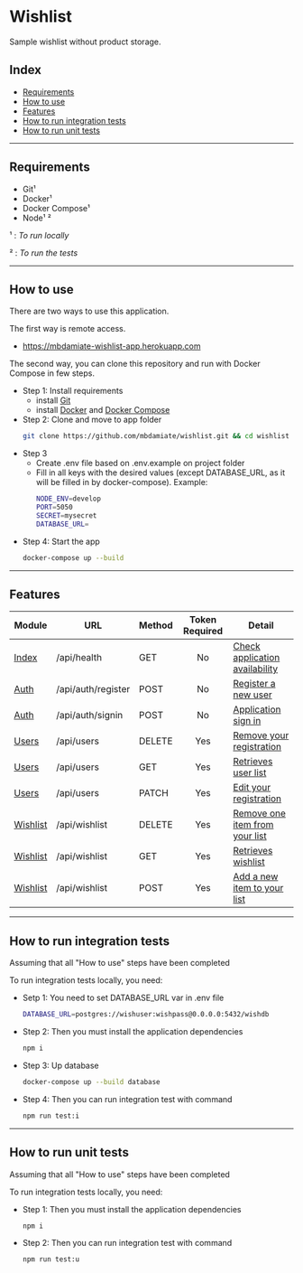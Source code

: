 # Wishlist

Sample wishlist without product storage.

## Index
  - [Requirements](#requirements)
  - [How to use](#how-to-use)
  - [Features](#features)
  - [How to run integration tests](#how-to-run-integration-tests)
  - [How to run unit tests](#how-to-run-unit-tests)

---

## Requirements
 - Git¹
 - Docker¹
 - Docker Compose¹
 - Node¹ ²
 
  ¹ : *To run locally*

  ² : *To run the tests*

---

## How to use
There are two ways to use this application.

The first way is remote access.
 - https://mbdamiate-wishlist-app.herokuapp.com

The second way, you can clone this repository and run with Docker Compose in few steps.

  - Step 1: Install requirements
    - install [Git](https://git-scm.com/downloads)
    - install [Docker](https://docs.docker.com/get-docker/) and [Docker Compose](https://docs.docker.com/compose/install/)
  - Step 2: Clone and move to app folder
    ``` bash
    git clone https://github.com/mbdamiate/wishlist.git && cd wishlist
    ```
  - Step 3
    - Create .env file based on .env.example on project folder
    - Fill in all keys with the desired values (except DATABASE_URL, as it will be filled in by docker-compose). Example:
        ``` bash
        NODE_ENV=develop
        PORT=5050
        SECRET=mysecret
        DATABASE_URL=
        ```
  - Step 4: Start the app
    ``` bash
    docker-compose up --build
    ```

---

## Features

| Module                                         | URL                | Method | Token Required | Detail                                                                         |
| ---------------------------------------------- | ------------------ | ------ | :------------: | ------------------------------------------------------------------------------ |
| [Index](src/api/route/index.md#index)          | /api/health        | GET    |       No       | [Check application availability](src/api/route/index.md#get-apihealth)         |
| [Auth](src/api/route/auth.md#auth)             | /api/auth/register | POST   |       No       | [Register a new user](src/api/route/auth.md#post-apiauthregister)              |
| [Auth](src/api/route/auth.md#auth)             | /api/auth/signin   | POST   |       No       | [Application sign in](src/api/route/auth.md#post-apiauthsignin)                |
| [Users](src/api/route/user.md#users)           | /api/users         | DELETE |      Yes       | [Remove your registration](src/api/route/user.md#delete-apiusers)              |
| [Users](src/api/route/user.md#users)           | /api/users         | GET    |      Yes       | [Retrieves user list](src/api/route/user.md#get-apiusers)                      |
| [Users](src/api/route/user.md#users)           | /api/users         | PATCH  |      Yes       | [Edit your registration](src/api/route/user.md#patch-apiusers)                 |
| [Wishlist](src/api/route/wishlist.md#wishlist) | /api/wishlist      | DELETE |      Yes       | [Remove one item from your list](src/api/route/wishlist.md#delete-apiwishlist) |
| [Wishlist](src/api/route/wishlist.md#wishlist) | /api/wishlist      | GET    |      Yes       | [Retrieves wishlist](src/api/route/wishlist.md#get-apiwishlist)                |
| [Wishlist](src/api/route/wishlist.md#wishlist) | /api/wishlist      | POST   |      Yes       | [Add a new item to your list](src/api/route/wishlist.md#post-apiwishlist)      |

---

## How to run integration tests
Assuming that all "How to use" steps have been completed

To run integration tests locally, you need:

  - Setp 1: You need to set DATABASE_URL var in .env file
    ``` bash
    DATABASE_URL=postgres://wishuser:wishpass@0.0.0.0:5432/wishdb
    ```
  - Step 2: Then you must install the application dependencies
    ``` bash
    npm i
    ```
  - Step 3: Up database
    ``` bash
    docker-compose up --build database
    ```
  - Step 4: Then you can run integration test with command
    ``` bash
    npm run test:i
    ```

---

## How to run unit tests
Assuming that all "How to use" steps have been completed

To run integration tests locally, you need:

  - Step 1: Then you must install the application dependencies
    ``` bash
    npm i
    ```
  - Step 2: Then you can run integration test with command
    ``` bash
    npm run test:u
    ```
